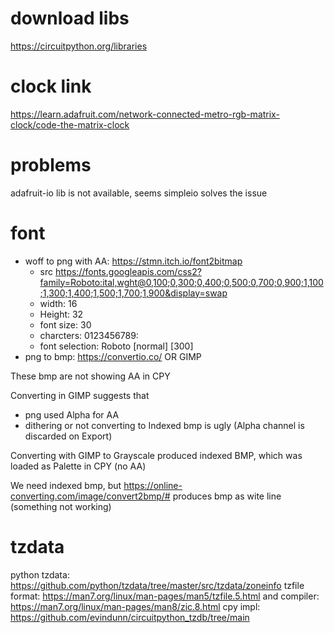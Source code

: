 # download libs

https://circuitpython.org/libraries

# clock link

https://learn.adafruit.com/network-connected-metro-rgb-matrix-clock/code-the-matrix-clock

# problems

adafruit-io lib is not available, seems simpleio solves the issue

# font 

- woff to png with AA: https://stmn.itch.io/font2bitmap
    - src https://fonts.googleapis.com/css2?family=Roboto:ital,wght@0,100;0,300;0,400;0,500;0,700;0,900;1,100;1,300;1,400;1,500;1,700;1,900&display=swap
    - width: 16
    - Height: 32
    - font size: 30
    - charcters: 0123456789:
    - font selection: Roboto [normal] [300]
- png to bmp: https://convertio.co/ OR GIMP

These bmp are not showing AA in CPY

Converting in GIMP suggests that 
- png used Alpha for AA
- dithering or not converting to Indexed bmp is ugly (Alpha channel is discarded on Export)

Converting with GIMP to Grayscale produced indexed BMP, which was loaded as Palette in CPY (no AA)

We need indexed bmp, but https://online-converting.com/image/convert2bmp/# produces bmp as wite line (something not working)

# tzdata

python tzdata: https://github.com/python/tzdata/tree/master/src/tzdata/zoneinfo
tzfile format: https://man7.org/linux/man-pages/man5/tzfile.5.html and compiler: https://man7.org/linux/man-pages/man8/zic.8.html
cpy impl: https://github.com/evindunn/circuitpython_tzdb/tree/main
